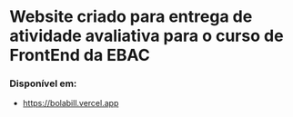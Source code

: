 # Website criado para entrega de atividade avaliativa para o curso de FrontEnd da EBAC

### Disponível em:
* https://bolabill.vercel.app 
